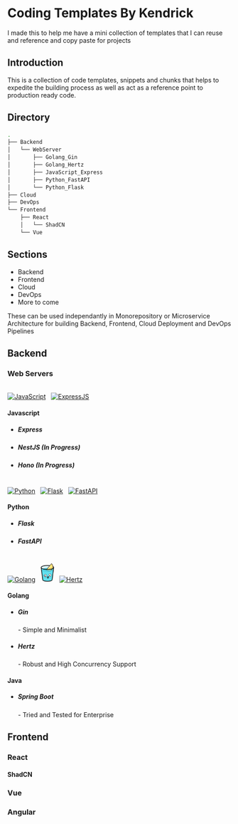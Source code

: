 # Coding Templates By Kendrick

<p>
  I made this to help me have a mini collection of templates that I can reuse and reference and copy paste for projects
</p>

## Introduction
<p>
  This is a collection of code templates, snippets and chunks that helps to expedite the building process as well as act as a reference point to production ready code.
</p>

## Directory
```bash
.
├── Backend
│   └── WebServer
│       ├── Golang_Gin
│       ├── Golang_Hertz
│       ├── JavaScript_Express
│       ├── Python_FastAPI
│       └── Python_Flask
├── Cloud
├── DevOps
└── Frontend
    ├── React
    │   └── ShadCN
    └── Vue
```

## Sections
- Backend
- Frontend
- Cloud
- DevOps
- More to come

<p>
  These can be used independantly in Monorepository or Microservice Architecture for building Backend, Frontend, Cloud Deployment and DevOps Pipelines
</p>

## Backend

### Web Servers

<br>
<a href="https://developer.mozilla.org/en-US/docs/Web/JavaScript"><img src="https://upload.wikimedia.org/wikipedia/commons/6/6a/JavaScript-logo.png" alt="JavaScript" height="40"/></a>&nbsp;&nbsp;
<a href="https://expressjs.com/"><img src="https://upload.wikimedia.org/wikipedia/commons/6/64/Expressjs.png" alt="ExpressJS" width="100"/></a>&nbsp;&nbsp;

#### Javascript
- <h5>Express</h5>
- <h5>NestJS (In Progress)</h5>
- <h5>Hono (In Progress)</h5>

<br>
<a href="https://www.python.org/"><img src="https://upload.wikimedia.org/wikipedia/commons/thumb/c/c3/Python-logo-notext.svg/1024px-Python-logo-notext.svg.png" alt="Python" height="40"/></a>&nbsp;&nbsp;
<a href="https://flask.palletsprojects.com/"><img src="https://upload.wikimedia.org/wikipedia/commons/3/3c/Flask_logo.svg" alt="Flask" width="100"/></a>&nbsp;&nbsp;
<a href="https://fastapi.tiangolo.com/"><img src="https://upload.wikimedia.org/wikipedia/commons/1/1a/FastAPI_logo.svg" alt="FastAPI" width="120"/></a>&nbsp;&nbsp;

#### Python
- <h5>Flask</h5>
- <h5>FastAPI</h5>

<br>
<a href="https://go.dev/"><img src="https://upload.wikimedia.org/wikipedia/commons/0/05/Go_Logo_Blue.svg" alt="Golang" width="60"/></a>&nbsp;&nbsp;
<a href="https://gin-gonic.com/"><img src="https://raw.githubusercontent.com/gin-gonic/logo/master/color.png" alt="Gin" width="30"/></a>&nbsp;&nbsp;
<a href="https://github.com/cloudwego/hertz"><img src="https://avatars.githubusercontent.com/u/79236453?v=4" alt="Hertz" width="40"/></a>&nbsp;&nbsp;

#### Golang
- <h5>Gin</h5>
  - Simple and Minimalist
- <h5>Hertz</h5>
  - Robust and High Concurrency Support

#### Java
- <h5>Spring Boot</h5>
  - Tried and Tested for Enterprise

## Frontend

### React

#### ShadCN

### Vue

### Angular











